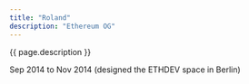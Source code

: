```yaml
---
title: "Roland"
description: "Ethereum OG"
---
```


{{ page.description }}

Sep 2014 to Nov 2014 (designed the ETHDEV space in Berlin)
